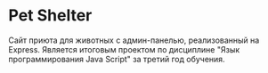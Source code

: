 # Pet Shelter
Сайт приюта для животных с админ-панелью, реализованный на Express. Является итоговым проектом по дисциплине "Язык программирования Java Script" за третий год обучения.
